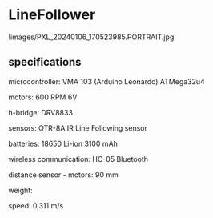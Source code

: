 # LineFollower


!images/PXL_20240106_170523985.PORTRAIT.jpg

  
## specifications

microcontroller: VMA 103 (Arduino Leonardo) ATMega32u4

motors: 600 RPM 6V

h-bridge: DRV8833

sensors: QTR-8A IR Line Following sensor

batteries: 18650 Li-ion 3100 mAh

wireless communication: HC-05 Bluetooth

distance sensor - motors: 90 mm

weight:

speed: 0,311 m/s

